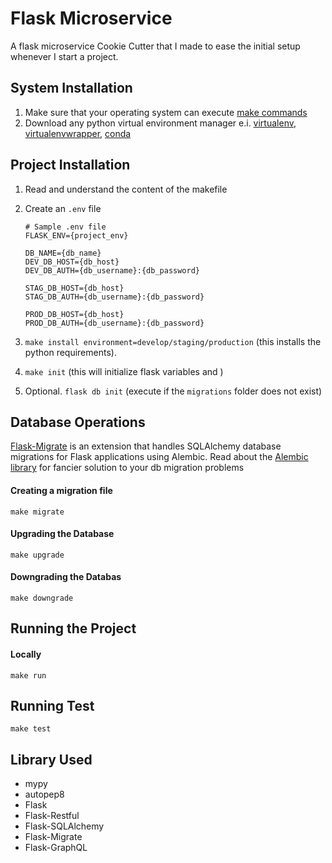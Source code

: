 # Flask Microservice
  A flask microservice Cookie Cutter that I made to ease the initial setup whenever I start a project.


## System Installation
  1. Make sure that your operating system can execute [make commands](https://www.gnu.org/software/make/manual/make.html)
  2. Download any python virtual environment manager e.i. [virtualenv](https://virtualenv.pypa.io/en/latest/), [virtualenvwrapper](https://virtualenvwrapper.readthedocs.io/en/latest/), [conda](https://docs.conda.io/en/latest/)


## Project Installation
  1. Read and understand the content of the makefile
  2. Create an `.env` file
  
      ```
      # Sample .env file
      FLASK_ENV={project_env}
       
      DB_NAME={db_name}
      DEV_DB_HOST={db_host}
      DEV_DB_AUTH={db_username}:{db_password} 

      STAG_DB_HOST={db_host} 
      STAG_DB_AUTH={db_username}:{db_password} 
      
      PROD_DB_HOST={db_host}
      PROD_DB_AUTH={db_username}:{db_password} 
     ```
  3. `make install environment=develop/staging/production` (this installs the python requirements). 
  4. `make init` (this will initialize flask variables and )
  5. Optional. `flask db init` (execute if the `migrations` folder does not exist)


## Database Operations
  [Flask-Migrate](https://flask-migrate.readthedocs.io/en/latest/) is an extension that handles SQLAlchemy database migrations for Flask applications using Alembic.
  Read about the [Alembic library](https://alembic.sqlalchemy.org/en/latest/) for fancier solution to your db migration problems 

#### Creating a migration file
  `make migrate`

#### Upgrading the Database
  `make upgrade`

#### Downgrading the Databas
  `make downgrade`
 

## Running the Project
#### Locally
  `make run`

## Running Test
  `make test`

## Library Used
  - mypy
  - autopep8
  - Flask
  - Flask-Restful
  - Flask-SQLAlchemy
  - Flask-Migrate
  - Flask-GraphQL
